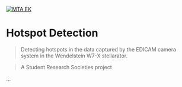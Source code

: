 <a href="https://www.energia.mta.hu/hu/content/fuzios-plazmafizika-laboratorium"><img src="https://www.energia.mta.hu/sites/default/files/ek_logo_0_0.png" title="MTA EK" alt="MTA EK"></a>




# Hotspot Detection

> Detecting hotspots in the data captured by the EDICAM camera system in the Wendelstein W7-X stellarator.

> A Student Research Societies project



...
